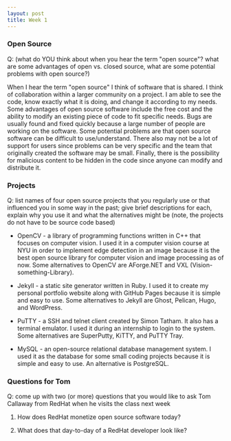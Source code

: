 ```yaml
---
layout: post
title: Week 1
---
```


### Open Source
Q: (what do YOU think about when you hear the term "open source"? what are some advantages of open vs. closed source, what are some potential problems with open source?)

  When I hear the term "open source" I think of software that is shared. I think of collaboration within a larger community on a project. I am able to see the code, know exactly what it is doing, and change it according to my needs. Some advantages of open source software include the free cost and the ability to modify an existing piece of code to fit specific needs. Bugs are usually found and fixed quickly because a large number of people are working on the software. Some potential problems are that open source software can be difficult to use/understand. There also may not be a lot of support for users since problems can be very specific and the team that originally created the software may be small. Finally, there is the possibility for malicious content to be hidden in the code since anyone can modify and distribute it.

### Projects
Q: list names of four open source projects that you regularly use or that influenced you in some way in the past; give brief descriptions for each, explain why you use it and what the alternatives might be (note, the projects do not have to be source code based)

* OpenCV - a library of programming functions written in C++ that focuses on computer vision. I used it in a computer vision course at NYU in order to implement edge detection in an image because it is the best open source library for computer vision and image processing as of now. Some alternatives to OpenCV are AForge.NET and VXL (Vision-something-Library).

* Jekyll - a static site generator written in Ruby. I used it to create my personal portfolio website along with GitHub Pages because it is simple and easy to use. Some alternatives to Jekyll are Ghost, Pelican, Hugo, and WordPress.

* PuTTY - a SSH and telnet client created by Simon Tatham. It also has a terminal emulator. I used it during an internship to login to the system. Some alternatives are SuperPutty, KiTTY, and PuTTY Tray. 

* MySQL - an open-source relational database management system. I used it as the database for some small coding projects because it is simple and easy to use. An alternative is PostgreSQL. 

### Questions for Tom
Q: come up with two (or more) questions that you would like to ask Tom Callaway from RedHat when he visits the class next week

  1. How does RedHat monetize open source software today? 

  2. What does that day-to-day of a RedHat developer look like?
